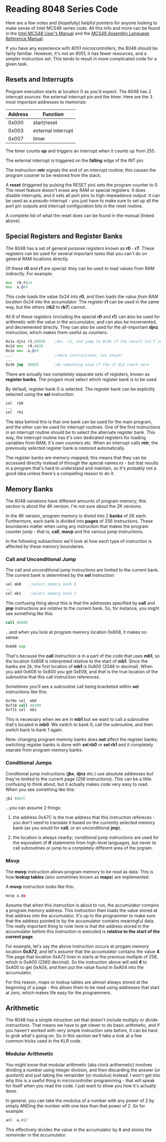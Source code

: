 # Reading 8048 Series Code

Here are a few notes and (hopefully) helpful pointers for anyone looking to make sense of Intel MCS48 series code. All this info and more can be found in the [Intel MCS48 User's Manual](references/mcs48.pdf) and the [MCS48 Assembly Language Reference Manual](9800255D_MCS-48_and_UPI-41_Assembly_Language_Reference_Manual_Dec78.pdf).

If you have any experience with 8051 microcontrollers, the 8048 should be fairly familiar. However, it's not an 8051; it has fewer resources, and a simpler instruction set. This tends to result in more complicated code for a given task. 

## Resets and Interrupts

Program execution starts at location 0 as you'd expect. The 8048 has 2 interrupt sources: the external interrupt pin and the timer. Here are the 3 most important addresses to memorize:

Address|Function
-------|--------
0x000| start/reset
0x003| external interrupt
0x007| timer

The timer counts __up__ and triggers an interrupt when it counts up from 255. 

The external interrupt is triggered on the __falling__ edge of the INT pin. 

The instruction __retr__ signals the end of an interrupt routine; this causes the program coutner to be restored from the stack. 

A __reset__ (triggered by pulsing the RESET pin) sets the program counter to 0. The reset feature doesn't erase any RAM or special registers. It does disable interrupts, and it sets all port pins to high-impeadence output. It can be used as a pseudo-interrupt - you just have to make sure to set up all the port pin outputs and interrupt configuration bits in the reset routine. 

A complete list of what the reset does can be found in the manual (linked above).

## Special Registers and Register Banks

The 8048 has a set of general purpose registers known as __r0__ - __r7__. These registers can be used for several important tasks that you can't do on general RAM locations directly. 

Of these __r0__ and __r1__ are special: they can be used to load values from RAM indirectly. For example:

```asm
mov  r0,#$24
mov  a,@r0
```

This code loads the value 0x24 into __r0__, and then loads the *value from RAM location 0x24* into the accumulator. The register __r1__ can be used in the same way, but the others  (__rb2__ to __rb7__) cannot. 

All 8 of these registers (including the special __r0__ and __r1__) can also be used for arithmetic with the value in the accumulator, and can also be incremented, and decremented directly. They can also be used for the all-important __djnz__ instruction, which makes them useful as counters:

```asm
0x1a djnz r2,$0036    ;dec. r2, and jump to 0x36 if the result isn't zero
0x1d mov  r0,#$26
0x1e mov  a,@r0
...                   ;(more instructions, not shown)
...
0x36 jmp  $005E       ;do something else if the r2 did reach zero
```

There are actually two completely separate sets of registers, known as __register banks__. The progam must select which register bank is to be used.

By default, register bank 0 is selected. The register bank can be explicitly selected using the __sel__ instruction:

```asm
sel  rb0
...
sel  rb1
```

The idea behind this is that one bank can be used for the main program, and the other can be used for interrupt routines. One of the first instructions in an interrupt routine should be to select the alternate register bank. This way, the interrupt routine has it's own dedicated registers for loading variables from RAM, it's own counters etc. When an interrupt calls __retr__, the previously selected register bank is restored automatically. 

The register banks are memory-mapped; this means that they can be accessed directly instead of through the special names __r__*x* - but that results in a program that's hard to understand and maintain, so it's probably not a good idea unless there's a compelling reason to do it. 

## Memory Banks

The 8048 variations have different amounts of program memory; this section is about the 4K version. I'm not sure about the 2K versions. 

In the 4K version, program memory is divied into 2 __banks__ of 2K each. Furthermore, each bank is divided into __pages__ of 256 instructions. These boundaries matter when using any instruction that makes the program counter jump - that is, __call__, __movp__ and the various jump instructions. 

In the following subsections we'll look at how each type of instruction is affected by these memory boundaries. 

### Call and Unconditional Jump

The call and unconditional jump instructions are limited to the current bank. The current bank is determined by the __sel__ instruction:

```asm
sel mb0    ;select memory bank 0
...
sel mb1    ;select memory bank 1
```

The confusing thing about this is that the addresses specified by __call__ and __jmp__ instructions are *relative* to the current bank. So, for instance, you might see something like this:

```asm
call $0608
```

...and when you look at program memory location 0x608, it makes no sense:

```asm
0x608 nop
```

That's because the __call__ instruction is in a part of the code that uses __mb1__, so the location 0x608 is interpreted relative to the start of __mb1__. Since the banks are 2k, the first location of __mb1__ is 0x800 (2048 in decimal). When you add 0x608 to 0x800 you get 0xE08, and *that* is the true location of the subroutine that this call instruction references. 

Sometimes you'll see a subroutine call being bracketed within __sel__ instructions like this:

```asm
0xf0e sel  mb0
0xf10 call $0300
0xf11 sel  mb1
```

This is necessary when we are in __mb1__ but we want to call a subroutine that's located in __mb0__. We switch to bank 0, call the subroutine, and then switch back to bank 1 again. 

Note: changing program memroy banks does __not__ affect the register banks; switching register banks is done with __sel rb0__ or __sel rb1__ and it completely seprate from program memory banks. 

### Conditional Jumps

Conditional jump instructions (__jb*x*__, __djnz__ etc.) use absolute addresses *but* they're limited to the current page (256 instructions). This can be a little confusing to think about, but it actually makes code very easy to read. When you see something like this:

```asm
jb1 $0A7C
```

...you can assume 2 things: 

1. the address 0xA7C is the true address that this instruction refereces - you don't need to translate it based on the currently selected memory bank (as you would for __call__, or an unconditional __jmp__).

2. the location is always nearby; conditional jump instructions are used for the equivalent of __if__ statements from high-level languages, but never to call subroutines or jump to a completely different area of the prgram. 

### Movp

The __movp__ instruction allows program memory to be read as data. This is how __lookup tables__ (also sometimes known as __maps__) are implemented. 

A __movp__ instruction looks like this:

```asm
movp a,@a
```

Assume that when this instruction is about to run, the accumulator contains a program memory address. This instruction then loads the value stored at that address *into* the accumulator. It's up to the programmer to make sure that the address pointed to by the accumulator contains meaningful data. The really important thing to note here is that the address stored in the accumulator before this instruction is executed is __relative to the start of the current page__. 

For example, let's say the above instruction occurs at progam memory location __0xA72__, and let's assume that the accumulator contains the value __4__. The page that location 0xA72 lives in starts at the previous multiple of 256, which is 0xA00 (2560 decimal). So the instruction above will add __4__ to 0xA00 to get 0xA04, and then put the value found in 0xA04 into the accumulator. 

For this reason, maps or lookup tables are almost always stored at the beginning of a page - this allows them to be read using addresses that start at zero, which makes life easy for the programmers. 

## Arithmetic

The 8048 has a simple intruction set that doesn't include multiply or divide instructions. That means we have to get clever to do basic arithmetic, and if you haven't worked with very simple instruction sets before, it can be hard to grok what's going on. So in this section we'll take a look at a few common tricks used in the KLR code. 

### Modular Arithmetic

You might know that modular arithmetic (aka clock arithemetic) involves dividing a number using integer division, and then discarding the answer (or *quotient*) and just taking the remainder (or *modulus*) instead. I won't get into why this is a useful thing in microcontroller programming - that will speak for itself when you read the code. I just want to show you how it's actually done. 

In general, you can take the modulus of a number with any power of 2 by simply ANDing the number with one less than that power of 2. So for example:

```asm
anl  a,#$7
```

This effectively divides the value in the accumulator by 8 and stores the *remainder* in the accumulator. 
